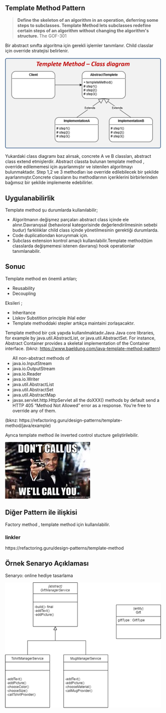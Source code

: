 <h2> Template Method Pattern </h2>

<blockquote>
    <b>
Define the skeleton of an algorithm in an operation, deferring some steps to subclasses.
Template Method lets subclasses redefine certain steps of an algorithm without
changing the algorithm's structure.
    </b>The  GOF-301
</blockquote>

  <p>
     Bir abstract sınıfta algoritma için gerekli işlemler tanımlanır. Child classlar için override stratejisi belirlenir.
  </p>


![](/image/templateMethodDiagram.png)

Yukardaki class diagramı baz alırsak, concrete A ve B classları, abstract class extend etmişlerdir.
Abstract classta bulunan template method , override edilememesi için ayarlanmıştır ve istenilen algoritmayı bulunmaktadır.
Step 1,2 ve 3 methodları ise override edilebilecek bir şekilde ayarlanmıştır.Concrete classların bu methodlarının içeriklerini birbirlerinden bağımsız bir şekilde implemente edebilirler.


<h2> Uygulanabilirlik  </h2>
<p>Template method şu durumlarda kullanılabilir; </p>
<ul>
<li> Algoritmanın değişmez parçaları abstract class içinde ele alınır.Davranışsal (behavioral kategorisinde değerlendirilmesinin sebebi budur) farklılıklar child class içinde yönetilmesinin gerektiği durumlarda.</li>
<li> Code duplicationdan koruynmak için.</li>
<li> Subclass extension kontrol amaçlı kullanılabilir.Template method(tüm classlarda değişmemesi istenen davranış) hook operationlar tanımlanabilir.</li>
</ul>

<h2>Sonuc </h2>
Template method en önemli artıları;
<ul>
<li> Reusability</li>
<li> Decoupling</li>
</ul>

Eksileri ;
<ul>
<li> Inheritance</li>
<li> Liskov Substition principle ihlal eder</li>
<li> Template methoddaki stepler artıkça maintaini zorlaşacaktır.</li>
</ul>


Template method bir çok yapıda kullanılmaktadır.Java Java core libraries, for example by java.util.AbstractList, or java.util.AbstractSet. 
For instance, Abstract Container provides a skeletal implementation of the Container interface.
(bknz: https://www.baeldung.com/java-template-method-pattern)

<ul>
All non-abstract methods of 
<li> java.io.InputStream  </li> 
<li> java.io.OutputStream </li>
<li> java.io.Reader </li>
<li> java.io.Writer </li>
<li> java.util.AbstractList </li> 
<li> java.util.AbstractSet </li>
<li> java.util.AbstractMap </li>
<li> javax.servlet.http.HttpServlet all the doXXX() methods by default send a HTTP 405 “Method Not Allowed” error as a response. You’re free to override any of them. </li>
</ul>
(bknz: https://refactoring.guru/design-patterns/template-method/java/example)

Ayrıca template method ile inverted control stucture geliştirilebilir.

 
![](/image/Hollywood.jpg)


<h2>Diğer Pattern ile ilişkisi</h2>
Factory method , template method için kullanılabilir.





<h3>linkler </h3>
https://refactoring.guru/design-patterns/template-method



<h2> Örnek Senaryo Açıklaması </h2>
Senaryo:  online hediye tasarlama

![](/image/templateMethod.png)

